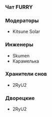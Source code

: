 ### Чат FURRY

### Модераторы

* Kitsune Solar

### Инженеры

* Skumen
* Карамелька

### Хранители снов

* 2RyU2

### Дворецкие

* 2RyU2
